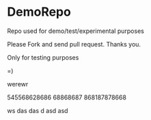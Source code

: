 # DemoRepo
Repo used for demo/test/experimental purposes

Please Fork and send pull request. Thanks you.

Only for testing purposes

=)

werewr


545568628686
68868687
868187878668

ws
das
das
d
asd
asd
